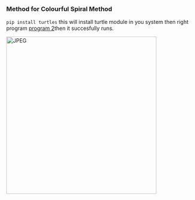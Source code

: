 ###  Method for Colourful Spiral Method
`pip install turtles` this will install turtle module in you system then right program [program 2](https://github.com/Ayush7614/Follow-Any-Tutorial-to-Build-Something-New-MLH-LHD-Day-5-Challange/blob/main/program.py)then it succesfully runs.

  <img align="center" alt="JPEG" src="https://github.com/Ayush7614/Amazing-Python-Scripts/blob/master/Creating%20a%20spiral%20star%20using%20Python/WhatsApp%20Image%202021-01-10%20at%2019.00.31.jpeg?raw=true" width="400" height="420" />
